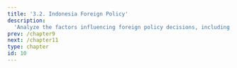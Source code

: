 ```yaml
---
title: '3.2. Indonesia Foreign Policy'
description:
  'Analyze the factors influencing foreign policy decisions, including the role of public opinion, media, and international politics, and evaluate the evolution of Indonesia foreign policy under different administrations.'
prev: /chapter9
next: /chapter11
type: chapter
id: 10
---
```


<exercise id="1" title="Introduction To Foreign Policy Analysis And Foreign Policy In IR">      



</exercise>

<exercise id="2" title="Level Of Analysis In Foreign Policy Decision Making">      


</exercise>

<exercise id="3" title="Understanding Models Of Decision Making In Foreign Policy Analysis">      



</exercise>

<exercise id="4" title="Factor Affecting Foreign Policy Decision">      



</exercise>

<exercise id="5" title="Public Opinion, Media And Foreign Policy">      



</exercise>

<exercise id="6" title="Impact Of International Politics To Indonesia Foreign Policy">      




</exercise>

<exercise id="7" title="Bebas Aktif (Independent And Active) Foreign Policy">      




</exercise>

<exercise id="8" title="Geopolitics And Foreign Policy">      




</exercise>

<exercise id="9" title="Indonesia's Geopolitics And Foreign Policy">      




</exercise>

<exercise id="10" title="Indonesia Foreign Policy Under Soekarno-hatta Administration">      




</exercise>

<exercise id="11" title="Indonesia Foreign Policy Under Soeharto Administration">      




</exercise>

<exercise id="12" title="Indonesia Foreign Policy Under Under BJ Habibie And Abudarrahman Wahid Administration">      




</exercise>

<exercise id="13" title="Indonesia Foreign Policy Under Megawati Soekarnoputri Administration">      




</exercise>

<exercise id="14" title="Indonesia's New Foreign Policy Under SBY Administration: 'Thousand Friends Zero Enemy'">      




</exercise>

<exercise id="15" title="Indonesia's Foreign Policy Under Joko Widodo Administration">      




</exercise>

<exercise id="16" title="Islam, Politics And The State In Indonesia">      




</exercise>

<exercise id="17" title="Islam And Indonesian Foreign Policy Under Soekarno, Soeharto And Post-soeharto">      




</exercise>

<exercise id="18" title="Democracy In Indonesia's Foreign Policy">      





</exercise>

<exercise id="19" title="Indonesia And Foreign Relations: Bilateral Context">      




</exercise>

<exercise id="20" title="Indonesia And Foreign Relations: Regional Context">     



</exercise>

<exercise id="21" title="Indonesia And Foreign Relations: Multilateral Forum">      




</exercise>

<exercise id="22" title="Indonesia Foreign Policy Strategic Issues: Security">      




</exercise>

<exercise id="23" title="Indonesia Foreign Policy Strategic Issues: Economic">      




</exercise>

<exercise id="24" title="Indonesia Foreign Policy Strategic Issues">      




</exercise>

<exercise id="25" title="Indonesia Foreign Policy In Transnational Issues: Climate Change">      




</exercise>




